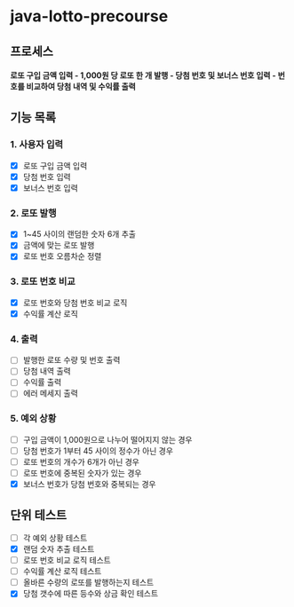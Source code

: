# java-lotto-precourse

## 프로세스

#### 로또 구입 금액 입력 - 1,000원 당 로또 한 개 발행 - 당첨 번호 및 보너스 번호 입력 - 번호를 비교하여 당첨 내역 및 수익률 출력

## 기능 목록

### 1. 사용자 입력
- [x] 로또 구입 금액 입력
- [x] 당첨 번호 입력
- [x] 보너스 번호 입력
### 2. 로또 발행
- [x] 1~45 사이의 랜덤한 숫자 6개 추출
- [x] 금액에 맞는 로또 발행
- [x] 로또 번호 오름차순 정렬
### 3. 로또 번호 비교
- [x] 로또 번호와 당첨 번호 비교 로직
- [x] 수익률 계산 로직
### 4. 출력
- [ ] 발행한 로또 수량 및 번호 출력
- [ ] 당첨 내역 출력
- [ ] 수익률 출력
- [ ] 에러 메세지 출력
### 5. 예외 상황
- [ ] 구입 금액이 1,000원으로 나누어 떨어지지 않는 경우
- [ ] 당첨 번호가 1부터 45 사이의 정수가 아닌 경우
- [ ] 로또 번호의 개수가 6개가 아닌 경우
- [ ] 로또 번호에 중복된 숫자가 있는 경우
- [x] 보너스 번호가 당첨 번호와 중복되는 경우

## 단위 테스트
- [ ] 각 예외 상황 테스트
- [x] 랜덤 숫자 추출 테스트
- [ ] 로또 번호 비교 로직 테스트
- [ ] 수익률 계산 로직 테스트
- [ ] 올바른 수량의 로또를 발행하는지 테스트
- [x] 당첨 갯수에 따른 등수와 상금 확인 테스트
